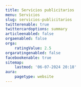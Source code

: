 ```yaml
---
title: Servicios publicitarios
menu: Servicios
slug: servicios-publicitarios
twitterenable: true
twittercardoptions: summary
articleenabled: false
orgaenabled: false
orga:
    ratingValue: 2.5
orgaratingenabled: false
facebookenable: true
sitemap:
    lastmod: '06-07-2024 20:18'
aura:
    pagetype: website
---
```

